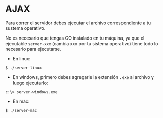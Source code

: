 # AJAX

Para correr el servidor debes ejecutar el archivo correspondiente a tu sustema operativo.

No es necesario que tengas GO instalado en tu máquina, ya que el ejecutable `server-xxx` (cambia xxx por tu sistema operativo) tiene todo lo necesario para ejecutarse.

- En linux:
```
$ ./server-linux
```

- En windows, primero debes agregarle la extensión `.exe` al archivo y luego ejecutarlo:
```
c:\> server-windows.exe
```

- En mac:
```
$ ./server-mac
```
